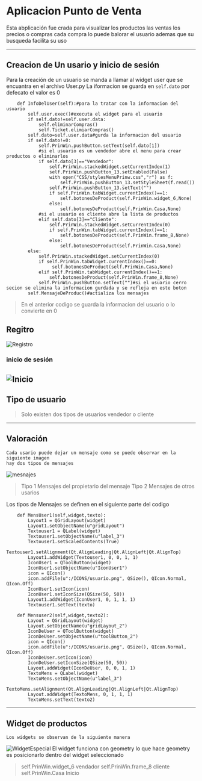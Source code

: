 # Aplicacion Punto de Venta

Esta abplicación fue crada para visualizar los productos las ventas los precios o compras 
cada compra lo puede balorar el usuario ademas que su busqueda facilita su uso

---
## Creacion de Un usario y inicio de sesión
Para la creación de un usuario se manda a llamar al widget user 
que se encuantra en el archivo User.py
La iformacion se guarda en `self.dato` por defecato el valor es 0
```
    def InfoDelUser(self):#para la tratar con la informacion del usuario
        self.user.exec()#executa el widget para el usuario
        if self.dato!=self.user.data:
            self.eliminarCompras()
            self.Ticket.elimiarCompras()
        self.dato=self.user.data#gurda la informacion del usuario
        if self.dato!=0:
            self.PrinWin.pushButton.setText(self.dato[1])
            #si el usuario es un vendedor abre el menu para crear productos o eliminarlos
            if self.dato[3]=="Vendedor":
                self.PrinWin.stackedWidget.setCurrentIndex(1)
                self.PrinWin.pushButton_13.setEnabled(False)
                with open("CSS/stylesMenuPrinw.css","r") as f:
                    self.PrinWin.pushButton_13.setStyleSheet(f.read())
                self.PrinWin.pushButton_13.setText("")
                if self.PrinWin.tabWidget.currentIndex()==1:
                    self.botonesDeProduct(self.PrinWin.widget_6,None)
                else:
                    self.botonesDeProduct(self.PrinWin.Casa,None)
            #si el usuario es cliente abre la lista de productos 
            elif self.dato[3]=="Cliente":
                self.PrinWin.stackedWidget.setCurrentIndex(0)
                if self.PrinWin.tabWidget.currentIndex()==1:
                    self.botonesDeProduct(self.PrinWin.frame_8,None)
                else:
                    self.botonesDeProduct(self.PrinWin.Casa,None)
        else:
            self.PrinWin.stackedWidget.setCurrentIndex(0)
            if self.PrinWin.tabWidget.currentIndex()==0:
                 self.botonesDeProduct(self.PrinWin.Casa,None)
            elif self.PrinWin.tabWidget.currentIndex()==1:
                self.botonesDeProduct(self.PrinWin.frame_8,None)
            self.PrinWin.pushButton.setText("")#si el usuario cerro secion se elimina la informacion gurdada y se refleja en este boton
        self.MensajeDeProduc()#actializa los mensajes

```
> En el anterior codigo se guarda la informacion del usuario o lo convierte en 0
## Regitro
![Registro](doc_imagenes/UserRegistro.png "Registro")
### inicio de sesión 
![Inicio](doc_imagenes/InicioUser.png "Inicio")
---
## Tipo de usuario
> Solo existen dos tipos de usuarios vendedor o cliente
---
## Valoración
    Cada usario puede dejar un mensaje como se puede observar en la siguiente imagen
    hay dos tipos de mensajes 
![mesnajes](doc_imagenes/Mensajes.png "Mensajes")
> Tipo 1 Mensajes del propietario del mensaje
> Tipo 2 Mensajes de otros usarios

Los tipos de Mensajes se definen en el siguiente parte del codigo
```
    def MensUser1(self,widget,texto):
        Layout1 = QGridLayout(widget)
        Layout1.setObjectName(u"gridLayout")
        Textouser1 = QLabel(widget)
        Textouser1.setObjectName(u"label_3")
        Textouser1.setScaledContents(True)
        Textouser1.setAlignment(Qt.AlignLeading|Qt.AlignLeft|Qt.AlignTop)
        Layout1.addWidget(Textouser1, 0, 0, 1, 1)
        IconUser1 = QToolButton(widget)
        IconUser1.setObjectName(u"IconUser1")
        icon = QIcon()
        icon.addFile(u":/ICONS/usuario.png", QSize(), QIcon.Normal, QIcon.Off)
        IconUser1.setIcon(icon)
        IconUser1.setIconSize(QSize(50, 50))
        Layout1.addWidget(IconUser1, 0, 1, 1, 1)
        Textouser1.setText(texto)

    def Mensuser2(self,widget,texto2):
        Layout = QGridLayout(widget)
        Layout.setObjectName(u"gridLayout_2")
        IconDeUser = QToolButton(widget)
        IconDeUser.setObjectName(u"toolButton_2")
        icon = QIcon()
        icon.addFile(u":/ICONS/usuario.png", QSize(), QIcon.Normal, QIcon.Off)
        IconDeUser.setIcon(icon)
        IconDeUser.setIconSize(QSize(50, 50))
        Layout.addWidget(IconDeUser, 0, 0, 1, 1)
        TextoMens = QLabel(widget)
        TextoMens.setObjectName(u"label_3")
        TextoMens.setAlignment(Qt.AlignLeading|Qt.AlignLeft|Qt.AlignTop)
        Layout.addWidget(TextoMens, 0, 1, 1, 1)
        TextoMens.setText(texto2)
```
---
## Widget de productos
    Los widgets se observan de la siguiente manera
![WidgetEspecial](doc_imagenes/WidgetVenta.png "WidgetEspecial")
El widget funciona con geometry  lo que hace geometry es posicionarlo dentro 
del widget seleccionado
 > self.PrinWin.widget_6 vendador
 > self.PrinWin.frame_8 cliente
 > self.PrinWin.Casa Inicio
